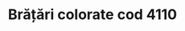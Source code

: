 ---
layout: post
title: "Brățări colorate cod 4110"
description: "Brățări colorate cod 4110"
img: "/assets/img/bratari-colorate-4110.jpg"
colors: "diverse"
price: "10 Ron/buc"
vertical: true
---